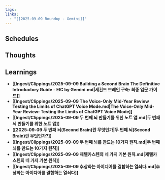 ```yaml
---
tags:
links:
  - "[[2025-09-09 Roundup - Gemini]]"
---
```

## Schedules

## Thoughts

## Learnings
- **[[Ingest/Clippings/2025-09-09 Building a Second Brain The Definitive Introductory Guide - EIC by Gemini.md|세컨드 브레인 구축: 최종 입문 가이드]]**
- **[[Ingest/Clippings/2025-09-09 The Voice-Only Mid-Year Review Testing the Limits of ChatGPT Voice Mode.md|The Voice-Only Mid-Year Review: Testing the Limits of ChatGPT Voice Mode]]**
- **[[Ingest/Clippings/2025-09-09 두 번째 뇌 만들기를 위한 노트 앱.md|두 번째 뇌 만들기를 위한 노트 앱]]**
- **[[2025-09-09 두 번째 뇌(Second Brain)란 무엇인가|두 번째 뇌(Second Brain)란 무엇인가?]]**
- **[[Ingest/Clippings/2025-09-09 두 번째 뇌를 만드는 10가지 원칙.md|두 번째 뇌를 만드는 10가지 원칙]]**
- **[[Ingest/Clippings/2025-09-09 제텔카스텐의 네 가지 기본 원칙.md|제텔카스텐의 네 가지 기본 원칙]]**
- **[[Ingest/Clippings/2025-09-09 추상화는 아이디어를 결합하는 열쇠다.md|추상화는 아이디어를 결합하는 열쇠다]]**

